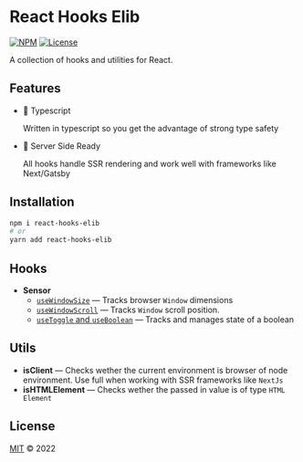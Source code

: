 # React Hooks Elib

[![NPM](https://img.shields.io/npm/v/react-hooks-elib)](https://www.npmjs.com/package/react-hooks-elib)
[![License](https://img.shields.io/github/license/endalk200/react-hooks-elib)](/LICENSE)

A collection of hooks and utilities for React.

## Features

- 🔮 Typescript

  Written in typescript so you get the advantage of strong type safety

- 🧠 Server Side Ready

  All hooks handle SSR rendering and work well with frameworks like Next/Gatsby

## Installation

```bash
npm i react-hooks-elib
# or
yarn add react-hooks-elib
```

## Hooks

- **Sensor**
  - [`useWindowSize`](./docs/useWindowSize.md) &mdash; Tracks browser `Window` dimensions
  - [`useWindowScroll`](./docs/useWindowScroll.md) &mdash; Tracks `Window` scroll position.
  - [`useToggle` and `useBoolean`](./docs/useToggle.md) &mdash; Tracks and manages state of a boolean

## Utils

- **isClient** &mdash; Checks wether the current environment is browser of node environment. Use full when working with SSR
frameworks like `NextJs`
- **isHTMLElement** &mdash; Checks wether the passed in value is of type `HTML Element`

## License

[MIT](/LICENSE) © 2022
